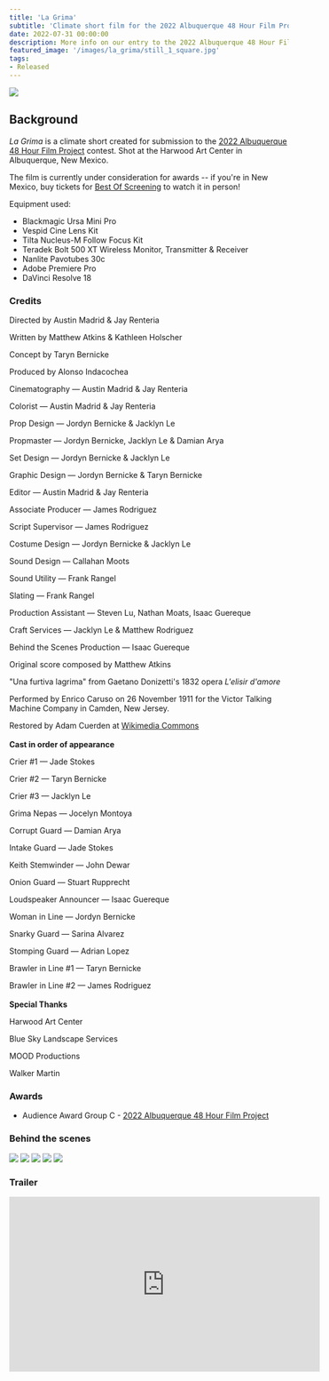 ```yaml
---
title: 'La Grima'
subtitle: 'Climate short film for the 2022 Albuquerque 48 Hour Film Project'
date: 2022-07-31 00:00:00
description: More info on our entry to the 2022 Albuquerque 48 Hour Film Project, La Grima
featured_image: '/images/la_grima/still_1_square.jpg'
tags:
- Released
---
```


![](/images/la_grima/still_3.jpg)

## Background

_La Grima_ is a climate short created for submission to the [2022 Albuquerque 48 Hour Film Project](https://www.48hourfilm.com/en/albuquerque-nm) contest. Shot at the Harwood Art Center in Albuquerque, New Mexico.

The film is currently under consideration for awards -- if you're in New Mexico, buy tickets for [Best Of Screening](https://app.promotix.com/events/details/Albuquerque-48-Hour-Film-Project--Best-Of-Screening-tickets) to watch it in person!

Equipment used:

* Blackmagic Ursa Mini Pro
* Vespid Cine Lens Kit
* Tilta Nucleus-M Follow Focus Kit
* Teradek Bolt 500 XT Wireless Monitor, Transmitter & Receiver
* Nanlite Pavotubes 30c
* Adobe Premiere Pro
* DaVinci Resolve 18

### Credits

Directed by Austin Madrid & Jay Renteria

Written by Matthew Atkins & Kathleen Holscher

Concept by Taryn Bernicke

Produced by Alonso Indacochea

Cinematography — Austin Madrid & Jay Renteria

Colorist — Austin Madrid & Jay Renteria

Prop Design — Jordyn Bernicke & Jacklyn Le

Propmaster — Jordyn Bernicke, Jacklyn Le & Damian Arya

Set Design — Jordyn Bernicke & Jacklyn Le

Graphic Design — Jordyn Bernicke & Taryn Bernicke

Editor — Austin Madrid & Jay Renteria

Associate Producer — James Rodriguez

Script Supervisor — James Rodriguez

Costume Design — Jordyn Bernicke & Jacklyn Le

Sound Design — Callahan Moots

Sound Utility — Frank Rangel

Slating — Frank Rangel

Production Assistant — Steven Lu, Nathan Moats, Isaac Guereque

Craft Services — Jacklyn Le & Matthew Rodriguez

Behind the Scenes Production — Isaac Guereque

Original score composed by Matthew Atkins

"Una furtiva lagrima" from Gaetano Donizetti's 1832 opera *L'elisir d'amore*

Performed by Enrico Caruso on 26 November 1911 for the Victor Talking Machine Company in Camden, New Jersey.

Restored by Adam Cuerden at [Wikimedia Commons](http://commons.wikimedia.org)
<br><br>
**Cast in order of appearance**

Crier #1 — Jade Stokes

Crier #2 — Taryn Bernicke

Crier #3 — Jacklyn Le

Grima Nepas — Jocelyn Montoya

Corrupt Guard — Damian Arya

Intake Guard — Jade Stokes

Keith Stemwinder — John Dewar

Onion Guard — Stuart Rupprecht

Loudspeaker Announcer — Isaac Guereque

Woman in Line — Jordyn Bernicke

Snarky Guard — Sarina Alvarez

Stomping Guard — Adrian Lopez

Brawler in Line #1 — Taryn Bernicke

Brawler in Line #2 — James Rodriguez
<br><br>
**Special Thanks**

Harwood Art Center

Blue Sky Landscape Services

MOOD Productions

Walker Martin

### Awards

* Audience Award Group C - [2022 Albuquerque 48 Hour Film Project](https://www.48hourfilm.com/en/albuquerque-nm)

### Behind the scenes

<div class="gallery" data-columns="2">
	<img src="/images/la_grima/behind_3.jpg">
	<img src="/images/la_grima/behind_1.jpg">
	<img src="/images/la_grima/behind_2.jpg">
	<img src="/images/la_grima/poster.png">
	<img src="/images/la_grima/behind_4.jpg">
</div>

### Trailer

<iframe width="560" height="315" src="https://www.youtube-nocookie.com/embed/nuhTPfyKGgU" title="YouTube video player" frameborder="0" allow="accelerometer; autoplay; clipboard-write; encrypted-media; gyroscope; picture-in-picture" allowfullscreen></iframe>